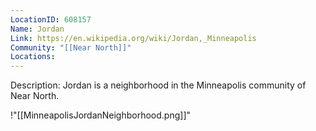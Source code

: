```yaml
---
LocationID: 608157
Name: Jordan
Link: https://en.wikipedia.org/wiki/Jordan,_Minneapolis 
Community: "[[Near North]]"
Locations: 
---
```


Description:
Jordan is a neighborhood in the Minneapolis community of Near North.

!"[[MinneapolisJordanNeighborhood.png]]"
